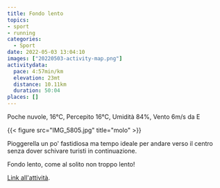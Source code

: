 ```yaml
---
title: Fondo lento
topics:
- sport
- running
categories: 
  - Sport
date: 2022-05-03 13:04:10
images: ["20220503-activity-map.png"]
activitydata:
  pace: 4:57min/km
  elevation: 23mt
  distance: 10.11km
  duration: 50:04
places: []
---
```


Poche nuvole, 16°C, Percepito 16°C, Umidità 84%, Vento 6m/s da E

{{< figure src="IMG_5805.jpg" title="molo" >}}
<!--more-->

Pioggerella un po' fastidiosa ma tempo ideale per andare verso il centro senza dover schivare turisti in continuazione.

Fondo lento, come al solito non troppo lento!

<!-- {{< figure src="20220503-activity-map.png" title="map" >}} -->

<!-- {% strava id:7080687565 embedId:773763934fb8d37d0702135b98ff9e6ab0df1a20 %} -->

[Link all'attività](https://strava.com/activities/7080687565).
